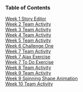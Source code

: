 
### Table of Contents
 [Week 1 Story Editor](./weekOne/story_editor.html) <br/>
 [Week 2 Team Activity](./weekTwo/ta02.html) <br/>
 [Week 3 Team Activity](./weekThree/ta03.html) <br/>
 [Week 4 Team Activity](./weekFour/ta04.html) <br/>
 [Week 5 Team Activity](./weekFive/hiking-complete.html)<br/>
 [Week 6 Challenge One](./weekSix/index.html)<br/>
 [Week 7 Team Activity](./weekSeven/hiking-complete.html)<br/>
 [Week 7 Ajax Exercise](./weekSeven/ajaxExercise/ajax.html)<br/>
[Week 7 To Do Exercise](./weekSeven/toDoExercise/todo.html)<br/>
[Week 8 Team Activity](./weekEight/starwars.html)<br/>
[Week 9 Team Activity](./weekNine/ta09/javascript30-drums/index-START.html)<br/>
[Week 9 Spinning Shape Animation](./weekNine/index.html)<br/>
[Week 10 Team Activity](./weekTen/quakes.html)<br/>